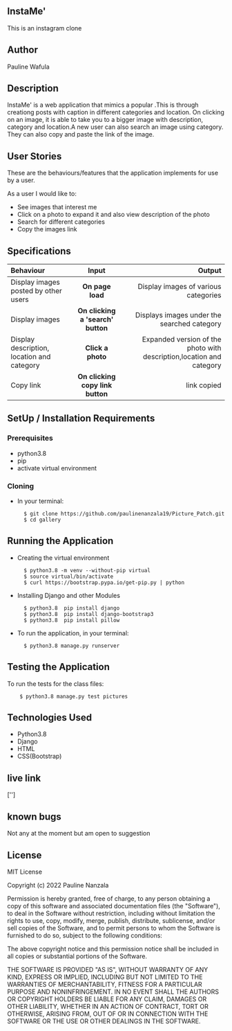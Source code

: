 ## InstaMe'
This is an instagram clone

## Author
Pauline Wafula

## Description
InstaMe' is a web application that mimics a popular .This is through creationg posts with caption in different categories and location. On clicking on an image, it is able to take you to a bigger image with description, category and location.A new user can also search an image using category. They can also copy and paste the link of the image.

## User Stories
These are the behaviours/features that the application implements for use by a user.

As a user I would like to:

* See images that interest me 
* Click on a photo to expand it and also view description of the photo
* Search for different categories
* Copy the images link

## Specifications
| Behaviour | Input | Output |
| :---------------- | :---------------: | ------------------: |
| Display images posted by other users  | **On page load** | Display images of various categories |
| Display images  | **On clicking a 'search' button** | Displays images under the searched category |
| Display description, location and category | **Click a photo** |  Expanded version of the photo with description,location and category|
| Copy link | **On clicking copy link button** | link copied|

## SetUp / Installation Requirements
### Prerequisites
* python3.8
* pip
* activate virtual environment
### Cloning
* In your terminal:


        $ git clone https://github.com/paulinenanzala19/Picture_Patch.git
        $ cd gallery

## Running the Application
* Creating the virtual environment

        $ python3.8 -m venv --without-pip virtual
        $ source virtual/bin/activate
        $ curl https://bootstrap.pypa.io/get-pip.py | python

* Installing Django and other Modules

        $ python3.8  pip install django
        $ python3.8  pip install django-bootstrap3
        $ python3.8  pip install pillow
        

* To run the application, in your terminal:

        $ python3.8 manage.py runserver
       
   
## Testing the Application
To run the tests for the class files:

        $ python3.8 manage.py test pictures

## Technologies Used
* Python3.8
* Django
* HTML
* CSS(Bootstrap)

## live link
['']

## known bugs
Not any at the moment but am open to suggestion

## License
MIT License

Copyright (c) 2022 Pauline Nanzala

Permission is hereby granted, free of charge, to any person obtaining a copy of this software and associated documentation files (the "Software"), to deal in the Software without restriction, including without limitation the rights to use, copy, modify, merge, publish, distribute, sublicense, and/or sell copies of the Software, and to permit persons to whom the Software is furnished to do so, subject to the following conditions:

The above copyright notice and this permission notice shall be included in all copies or substantial portions of the Software.

THE SOFTWARE IS PROVIDED "AS IS", WITHOUT WARRANTY OF ANY KIND, EXPRESS OR IMPLIED, INCLUDING BUT NOT LIMITED TO THE WARRANTIES OF MERCHANTABILITY, FITNESS FOR A PARTICULAR PURPOSE AND NONINFRINGEMENT. IN NO EVENT SHALL THE AUTHORS OR COPYRIGHT HOLDERS BE LIABLE FOR ANY CLAIM, DAMAGES OR OTHER LIABILITY, WHETHER IN AN ACTION OF CONTRACT, TORT OR OTHERWISE, ARISING FROM, OUT OF OR IN CONNECTION WITH THE SOFTWARE OR THE USE OR OTHER DEALINGS IN THE SOFTWARE.